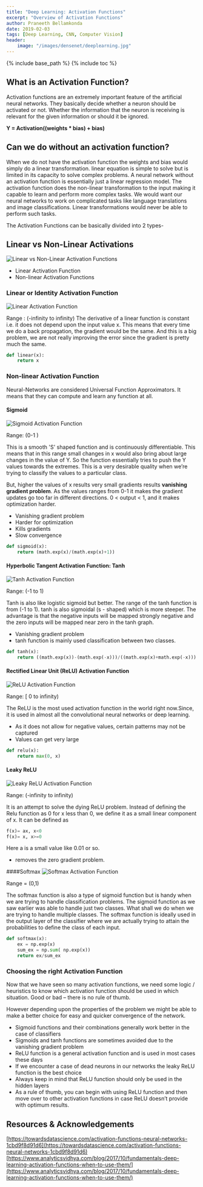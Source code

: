 ```yaml
---
title: "Deep Learning: Activation Functions"
excerpt: "Overview of Activation Functions"
author: Praneeth Bellamkonda
date: 2019-02-03
tags: [Deep Learning, CNN, Computer Vision]
header:
    image: "/images/densenet/deeplearning.jpg"
---
```


{% include base_path %}
{% include toc %}

## What is an Activation Function?

Activation functions are an extremely important feature of the artificial neural networks. They basically decide whether a neuron should be activated or not. Whether the information that the neuron is receiving is relevant for the given information or should it be ignored.

**Y = Activation((weights * bias) + bias)**

## Can we do without an activation function?

When we do not have the activation function the weights and bias would simply do a linear transformation. linear equation is simple to solve but is limited in its capacity to solve complex problems. A neural network without an activation function is essentially just a linear regression model. The activation function does the non-linear transformation to the input making it capable to learn and perform more complex tasks. We would want our neural networks to work on complicated tasks like language translations and image classifications. Linear transformations would never be able to perform such tasks.

The Activation Functions can be basically divided into 2 types-


## Linear vs Non-Linear Activations

![Linear vs Non-Linear Activation Functions](/images/Activationfuns/Linear-NonLinear.JPG)

*   Linear Activation Function
*   Non-linear Activation Functions

### Linear or Identity Activation Function
![Linear Activation Function](/images/Activationfuns/Linear.JPG)

Range : (-infinity to infinity)
The derivative of a linear function is constant i.e. it does not depend upon the input value x. This means that every time we do a back propagation, the gradient would be the same. And this is a big problem, we are not really improving the error since the gradient is pretty much the same.

```python
def linear(x):
    return x
```

### Non-linear Activation Function
Neural-Networks are considered Universal Function Approximators. It means that they can compute and learn any function at all.

#### Sigmoid
![Sigmoid Activation Function](/images/Activationfuns/sigmoid.JPG)

Range: (0-1 )

This is a smooth 'S' shaped function and is continuously differentiable. This means that in this range small changes in x would also bring about large changes in the value of Y. So the function essentially tries to push the Y values towards the extremes. This is a very desirable quality when we’re trying to classify the values to a particular class.

But, higher the values of x results very small gradients results **vanishing gradient problem**. As the values ranges from 0-1 it makes the gradient updates go too far in different directions. 0 < output < 1, and it makes optimization harder.

*   Vanishing gradient problem
*   Harder for optimization
*   Kills gradients
*   Slow convergence

```python
def sigmoid(x):
    return (math.exp(x)/(math.exp(x)+1))
```

#### Hyperbolic Tangent Activation Function: Tanh
![Tanh Activation Function](/images/Activationfuns/tanh.JPG)

Range: (-1 to 1)

Tanh is also like logistic sigmoid but better. The range of the tanh function is from (-1 to 1). tanh is also sigmoidal (s - shaped) which is more steeper.
The advantage is that the negative inputs will be mapped strongly negative and the zero inputs will be mapped near zero in the tanh graph. 

*   Vanishing gradient problem
*   tanh function is mainly used classification between two classes.

```python
def tanh(x):
    return ((math.exp(x))-(math.exp(-x)))/((math.exp(x)+math.exp(-x)))
```

#### Rectified Linear Unit (ReLU) Activation Function
![ReLU Activation Function](/images/Activationfuns/relu.JPG)

Range: [ 0 to infinity)

The ReLU is the most used activation function in the world right now.Since, it is used in almost all the convolutional neural networks or deep learning.

* As it does not allow for negative values, certain patterns may not be captured
* Values can get very large


```python
def relu(x):
    return max(0, x)
```

#### Leaky ReLU
![Leaky ReLU Activation Function](/images/Activationfuns/Lrelu.JPG)

Range: (-infinity to infinity)

It is an attempt to solve the dying ReLU problem. Instead of defining the Relu function as 0 for x less than 0, we define it as a small linear component of x. It can be defined as

```python
f(x)= ax, x<0
f(x)= x, x>=0
```
Here a is a small value like 0.01 or so.

* removes the zero gradient problem.

####Softmax
![Softmax Activation Function](/images/Activationfuns/softmax.JPG)

Range = (0,1)

The softmax function is also a type of sigmoid function but is handy when we are trying to handle classification problems. The sigmoid function as we saw earlier was able to handle just two classes. What shall we do when we are trying to handle multiple classes. The softmax function is ideally used in the output layer of the classifier where we are actually trying to attain the probabilities to define the class of each input.

```python
def softmax(x):
    ex = np.exp(x)
    sum_ex = np.sum( np.exp(x))
    return ex/sum_ex
```

### Choosing the right Activation Function
Now that we have seen so many activation  functions, we need some logic / heuristics to know which activation function should be used in which situation. Good or bad – there is no rule of thumb.

However depending upon the properties of the problem we might be able to make a better choice for easy and quicker convergence of the network.

*   Sigmoid functions and their combinations generally work better in the case of classifiers
*   Sigmoids and tanh functions are sometimes avoided due to the vanishing gradient problem
*   ReLU function is a general activation function and is used in most cases these days
*   If we encounter a case of dead neurons in our networks the leaky ReLU function is the best choice
*   Always keep in mind that ReLU function should only be used in the hidden layers
*   As a rule of thumb, you can begin with using ReLU function and then move over to other activation functions in case ReLU doesn’t provide with optimum results.

## Resources & Acknowledgements
[https://towardsdatascience.com/activation-functions-neural-networks-1cbd9f8d91d6](https://towardsdatascience.com/activation-functions-neural-networks-1cbd9f8d91d6)
[https://www.analyticsvidhya.com/blog/2017/10/fundamentals-deep-learning-activation-functions-when-to-use-them/](https://www.analyticsvidhya.com/blog/2017/10/fundamentals-deep-learning-activation-functions-when-to-use-them/)








